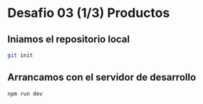 # Desafio 03 (1/3) Productos

## Iniamos el repositorio local

```sh
git init
```

## Arrancamos con el servidor de desarrollo

```sh
npm run dev
```